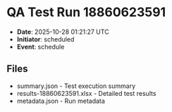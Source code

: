# QA Test Run 18860623591

- **Date**: 2025-10-28 01:21:27 UTC
- **Initiator**: scheduled
- **Event**: schedule

## Files
- summary.json - Test execution summary
- results-18860623591.xlsx - Detailed test results
- metadata.json - Run metadata
